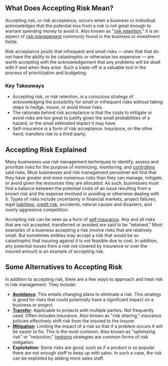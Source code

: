 ## What Does Accepting Risk Mean?

Accepting risk, or risk acceptance, occurs when a business or individual acknowledges that the potential loss from a risk is not great enough to warrant spending money to avoid it. Also known as "[risk retention](https://www.investopedia.com/terms/c/complete-retention.asp)," it is an aspect of [risk management](https://www.investopedia.com/terms/r/riskmanagement.asp) commonly found in the business or investment fields.

Risk acceptance posits that infrequent and small risks — ones that that do not have the ability to be catastrophic or otherwise too expensive — are worth accepting with the acknowledgement that any problems will be dealt with if and when they arise. Such a trade-off is a valuable tool in the process of prioritization and budgeting.

### Key Takeaways

-   Accepting risk, or risk retention, is a conscious strategy of acknowledging the possibility for small or infrequent risks without taking steps to hedge, insure, or avoid those risks.
-   The rationale behind risk acceptance is that the costs to mitigate or avoid risks are too great to justify given the small probabilities of a hazard, or the small estimated impact it may have.
-   Self-insurance is a form of risk acceptance. Insurance, on the other hand, transfers risk to a third-party.

## Accepting Risk Explained

Many businesses use risk management techniques to identify, assess and prioritize risks for the purpose of minimizing, monitoring, and [controlling](https://www.investopedia.com/terms/r/risk-control.asp) said risks. Most businesses and risk management personnel will find that they have greater and more numerous risks than they can manage, mitigate, or avoid given the resources they are allocated. As such, businesses must find a balance between the potential costs of an issue resulting from a known risk and the expense involved in avoiding or otherwise dealing with it. Types of risks include uncertainty in financial markets, project failures, legal [liabilities](https://www.investopedia.com/terms/l/liability.asp), [credit risk](https://www.investopedia.com/terms/c/creditrisk.asp), accidents, natural causes and disasters, and overly aggressive competition.

Accepting risk can be seen as a form of [self-insurance](https://www.investopedia.com/terms/s/selfinsurance.asp). Any and all risks that are not accepted, transferred or avoided are said to be "retained." Most examples of a business accepting a risk involve risks that are relatively small. But sometimes entities may accept a risk that would be so catastrophic that insuring against it is not feasible due to cost. In addition, any potential losses from a risk not covered by insurance or over the insured amount is an example of accepting risk.

## Some Alternatives to Accepting Risk

In addition to accepting risk, there are a few ways to approach and treat risk in risk management. They include:

-   [**Avoidance**](https://www.investopedia.com/terms/r/regret-avoidance.asp): This entails changing plans to eliminate a risk. This strategy is good for risks that could potentially have a significant impact on a business or project.
-   [**Transfer**](https://www.investopedia.com/terms/t/transferofrisk.asp): Applicable to projects with multiple parties. Not frequently used. Often includes insurance. Also known as "risk sharing," insurance policies effectively shift risk from the insured to the insurer.
-   [**Mitigation**](https://www.investopedia.com/ask/answers/040315/what-difference-between-risk-avoidance-and-risk-reduction.asp): Limiting the impact of a risk so that if a problem occurs it will be easier to fix. This is the most common. Also known as "optimizing risk" or "reduction," [hedging](https://www.investopedia.com/terms/h/hedge.asp) strategies are common forms of risk mitigation.
-   **Exploitation**: Some risks are good, such as if a product is so popular there are not enough staff to keep up with sales. In such a case, the risk can be exploited by adding more sales staff.